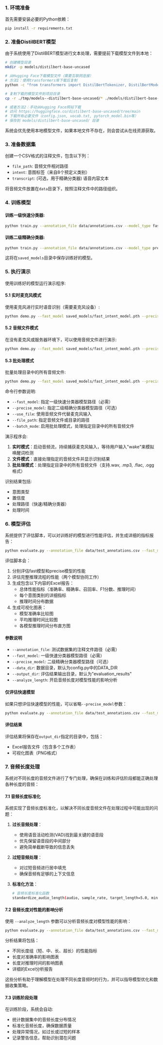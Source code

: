 ### 1. 环境准备

首先需要安装必要的Python依赖：

```bash
pip install -r requirements.txt
```

### 2. 准备DistilBERT模型

由于系统使用了DistilBERT模型进行文本处理，需要提前下载模型文件到本地：

```bash
# 创建模型目录
mkdir -p models/distilbert-base-uncased

# 从Hugging Face下载模型文件（需要互联网连接）
# 方法1：使用transformers库下载后复制
python -c "from transformers import DistilBertTokenizer, DistilBertModel; tokenizer = DistilBertTokenizer.from_pretrained('distilbert-base-uncased', cache_dir='./tmp'); model = DistilBertModel.from_pretrained('distilbert-base-uncased', cache_dir='./tmp')"

# 复制下载的模型文件到项目目录
cp -r ./tmp/models--distilbert-base-uncased/* ./models/distilbert-base-uncased/

# 或者方法2：手动从Hugging Face网站下载
# 访问 https://huggingface.co/distilbert-base-uncased/tree/main
# 下载所有必要文件（config.json, vocab.txt, pytorch_model.bin等）
# 保存到 models/distilbert-base-uncased/ 目录
```

系统会优先使用本地模型文件，如果本地文件不存在，则会尝试从在线资源获取。

### 3. 准备数据集

创建一个CSV格式的注释文件，包含以下列：
- `file_path`: 音频文件相对路径
- `intent`: 意图标签（来自8个预定义类别）
- `transcript`: (可选，用于精确分类器) 语音内容文本

将音频文件放置在`data`目录下，按照注释文件中的路径组织。

### 4. 训练模型

#### 训练一级快速分类器:

```bash
python train.py --annotation_file data/annotations.csv --model_type fast --epochs 20
```

#### 训练二级精确分类器:

```bash
python train.py --annotation_file data/annotations.csv --model_type precise --epochs 20
```

这将在`saved_models`目录中保存训练好的模型。

### 5. 执行演示

使用训练好的模型运行演示程序:

#### 5.1 实时麦克风模式

使用麦克风进行实时语音识别（需要麦克风设备）:

```bash
python demo.py --fast_model saved_models/fast_intent_model.pth --precise_model saved_models/precise_intent_model.pth
```

#### 5.2 音频文件模式

在没有麦克风或服务器环境下，可以使用音频文件进行演示:

```bash
python demo.py --fast_model saved_models/fast_intent_model.pth --precise_model saved_models/precise_intent_model.pth --use_file --file_path data/samples/take_photo.wav
```

#### 5.3 批处理模式

批量处理目录中的所有音频文件:

```bash
python demo.py --fast_model saved_models/fast_intent_model.pth --precise_model saved_models/precise_intent_model.pth --batch_mode --file_path data/samples/
```

命令行参数说明:
- `--fast_model`: 指定一级快速分类器模型路径（必需）
- `--precise_model`: 指定二级精确分类器模型路径（可选）
- `--use_file`: 使用音频文件代替麦克风输入
- `--file_path`: 指定音频文件或目录的路径
- `--batch_mode`: 启用批处理模式，处理指定目录中的所有音频文件

演示程序会:
1. **实时模式**：启动音频流，持续捕获麦克风输入，等待用户输入"wake"来模拟唤醒词检测
2. **文件模式**：直接处理指定的音频文件并显示识别结果
3. **批处理模式**：处理指定目录中的所有音频文件（支持.wav, .mp3, .flac, .ogg格式）

识别结果包括:
- 意图类型
- 置信度
- 处理路径（快速/精确分类器）
- 处理时间

### 6. 模型评估

系统提供了评估脚本，可以对训练好的模型进行性能评估，并生成详细的指标报告：

```bash
python evaluate.py --annotation_file data/test_annotations.csv --fast_model saved_models/fast_intent_model.pth --precise_model saved_models/precise_intent_model.pth
```

评估脚本会：
1. 分别评估fast模型和precise模型的性能
2. 评估完整推理流程的性能（两个模型协同工作）
3. 生成包含以下内容的Excel报告：
   - 总体性能指标（准确率、精确率、召回率、F1分数、推理时间）
   - 每个意图类别的详细指标
   - 推理时间分布数据
4. 生成可视化图表：
   - 模型准确率比较图
   - 平均推理时间比较图
   - 各模型推理时间分布直方图

#### 参数说明

- `--annotation_file`: 测试数据集的注释文件路径（必需）
- `--fast_model`: 一级快速分类器模型路径（必需）
- `--precise_model`: 二级精确分类器模型路径（可选）
- `--data_dir`: 数据目录，默认为config.py中的DATA_DIR
- `--output_dir`: 评估结果输出目录，默认为"evaluation_results"
- `--analyze_length`: 开启音频长度对模型性能的影响分析

#### 仅评估快速模型

如果只想评估快速模型的性能，可以省略`--precise_model`参数：

```bash
python evaluate.py --annotation_file data/test_annotations.csv --fast_model saved_models/fast_intent_model.pth
```

#### 评估结果

评估结果将保存在`output_dir`指定的目录中，包括：
- Excel报告文件（包含多个工作表）
- 可视化图表（PNG格式）

### 7. 音频长度处理

系统对不同长度的音频文件进行了专门处理，确保在训练和评估阶段都能正确处理各种长度的音频：

#### 7.1 音频长度标准化

系统实现了音频长度标准化，以解决不同长度音频文件在处理过程中可能出现的问题：

1. **过长音频处理**：
   - 使用语音活动检测(VAD)找到最关键的语音段
   - 优先保留语音段的中间部分
   - 避免简单截断导致的信息丢失

2. **过短音频处理**：
   - 对过短音频进行居中填充
   - 确保音频有足够的上下文信息

3. **标准化方法**：
   ```bash
   # 音频长度标准化函数
   standardize_audio_length(audio, sample_rate, target_length=5.0, min_length=0.5)
   ```

#### 7.2 音频长度对性能的影响分析

使用 `--analyze_length` 参数可以分析音频长度对模型性能的影响：

```bash
python evaluate.py --annotation_file data/test_annotations.csv --fast_model saved_models/fast_intent_model.pth --analyze_length
```

分析结果将包括：
- 不同长度组（短、中、长、超长）的性能指标
- 长度对准确率的影响图表
- 长度对推理时间的影响图表
- 详细的Excel分析报告

这些分析有助于理解模型在处理不同长度音频时的行为，并可以指导模型优化和数据收集策略。

#### 7.3 训练阶段处理

在训练阶段，系统会自动:
- 统计数据集中的音频长度分布情况
- 标准化音频长度，确保数据质量
- 处理异常情况，如过长或过短的样本
- 记录警告信息，帮助识别潜在问题